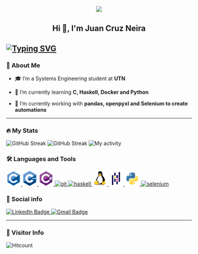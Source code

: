 <div id="header" align="center">
  <img src=https://raw.githubusercontent.com/halfrost/halfrost/master/icons/header_.png width="1000"/>
</div>

<h2 align="center">Hi 👋, I'm Juan Cruz Neira</h2>

[![Typing SVG](https://readme-typing-svg.demolab.com?font=Raleway&weight=500&size=25&pause=1000&color=1889F7&vCenter=true&width=435&lines=Welcome+to+my+GitHub+page)](https://git.io/typing-svg)
---
### 👦 About Me
- 🎓 I’m a Systems Engineering student at **UTN**

- 🌱 I’m currently learning **C, Haskell, Docker and Python**

- 🔭 I’m currently working with **pandas, openpyxl and Selenium to create automations**

--- 

### 🔥 My Stats 
![GitHub Streak](https://github-readme-stats.vercel.app/api?username=jcneira14&count_private=true&show_icons=true&theme=midnight-purple)
![GitHub Streak](https://streak-stats.demolab.com/?user=jcneira14&theme=midnight-purple)
![My activity](https://github-readme-activity-graph.cyclic.app/graph?username=jcneira14&theme=high-contrast	)
<a href="https://github.com/jcneira14/github-stats">
</a>


### :hammer_and_wrench: Languages and Tools 

<p align="left"> <a href="https://www.cprogramming.com/" target="_blank" rel="noreferrer"> <img src="https://raw.githubusercontent.com/devicons/devicon/master/icons/c/c-original.svg" alt="c" width="40" height="40"/> </a> <a href="https://www.w3schools.com/cpp/" target="_blank" rel="noreferrer"> <img src="https://raw.githubusercontent.com/devicons/devicon/master/icons/cplusplus/cplusplus-original.svg" alt="cplusplus" width="40" height="40"/> </a> <a href="https://www.w3schools.com/cs/" target="_blank" rel="noreferrer"> <img src="https://raw.githubusercontent.com/devicons/devicon/master/icons/csharp/csharp-original.svg" alt="csharp" width="40" height="40"/> </a> <a href="https://git-scm.com/" target="_blank" rel="noreferrer"> <img src="https://www.vectorlogo.zone/logos/git-scm/git-scm-icon.svg" alt="git" width="40" height="40"/> </a> <a href="https://www.haskell.org/" target="_blank" rel="noreferrer"> <img src="https://upload.wikimedia.org/wikipedia/commons/1/1c/Haskell-Logo.svg" alt="haskell" width="40" height="40"/> </a> <a href="https://www.linux.org/" target="_blank" rel="noreferrer"> <img src="https://raw.githubusercontent.com/devicons/devicon/master/icons/linux/linux-original.svg" alt="linux" width="40" height="40"/> </a> <a href="https://pandas.pydata.org/" target="_blank" rel="noreferrer"> <img src="https://raw.githubusercontent.com/devicons/devicon/2ae2a900d2f041da66e950e4d48052658d850630/icons/pandas/pandas-original.svg" alt="pandas" width="40" height="40"/> </a> <a href="https://www.python.org" target="_blank" rel="noreferrer"> <img src="https://raw.githubusercontent.com/devicons/devicon/master/icons/python/python-original.svg" alt="python" width="40" height="40"/> </a> <a href="https://www.selenium.dev" target="_blank" rel="noreferrer"> <img src="https://raw.githubusercontent.com/detain/svg-logos/780f25886640cef088af994181646db2f6b1a3f8/svg/selenium-logo.svg" alt="selenium" width="40" height="40"/> </a> </p>

### 🔗 Social info

<div id="badges">
    <a href="https://www.linkedin.com/in/juancruzneira/">
    <img src="https://img.shields.io/badge/LinkedIn-blue?style=for-the-badge&logo=linkedin&logoColor=white" alt="LinkedIn Badge"/>
    </a>
    <a href="https://mail.google.com/mail/u/0/?fs=1&tf=cm&to=juancruzneira@gmail.com">
    <img src="https://img.shields.io/badge/Gmail-D14836?style=for-the-badge&logo=gmail&logoColor=white" alt="Gmail Badge"/>
    </a>
</div>

---

### 👀 Visitor Info

![Hitcount](https://komarev.com/ghpvc/?username=jcneira14&color=57bcd9)
